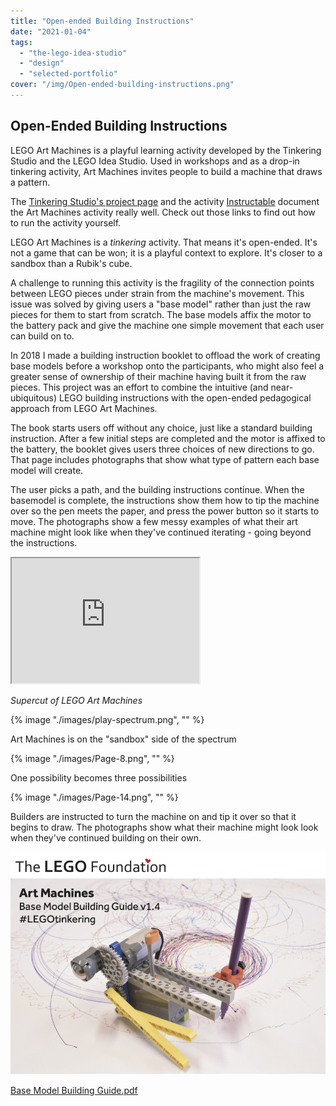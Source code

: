 ```yaml
---
title: "Open-ended Building Instructions"
date: "2021-01-04"
tags: 
  - "the-lego-idea-studio"
  - "design"
  - "selected-portfolio"
cover: "/img/Open-ended-building-instructions.png"
---
```


## Open-Ended Building Instructions

LEGO Art Machines is a playful learning activity developed by the Tinkering Studio and the LEGO Idea Studio. Used in workshops and as a drop-in tinkering activity, Art Machines invites people to build a machine that draws a pattern.

The [Tinkering Studio's project page](https://www.exploratorium.edu/tinkering/projects/LEGO-art-machines) and the activity [Instructable](https://www.instructables.com/Tinkering-With-LEGO-Art-Machines/) document the Art Machines activity really well. Check out those links to find out how to run the activity yourself.

LEGO Art Machines is a _tinkering_ activity. That means it's open-ended. It's not a game that can be won; it is a playful context to explore. It's closer to a sandbox than a Rubik's cube.

A challenge to running this activity is the fragility of the connection points between LEGO pieces under strain from the machine's movement. This issue was solved by giving users a "base model" rather than just the raw pieces for them to start from scratch. The base models affix the motor to the battery pack and give the machine one simple movement that each user can build on to.

In 2018 I made a building instruction booklet to offload the work of creating base models before a workshop onto the participants, who might also feel a greater sense of ownership of their machine having built it from the raw pieces. This project was an effort to combine the intuitive (and near-ubiquitous) LEGO building instructions with the open-ended pedagogical approach from LEGO Art Machines.

The book starts users off without any choice, just like a standard building instruction. After a few initial steps are completed and the motor is affixed to the battery, the booklet gives users three choices of new directions to go. That page includes photographs that show what type of pattern each base model will create.

The user picks a path, and the building instructions continue. When the basemodel is complete, the instructions show them how to tip the machine over so the pen meets the paper, and press the power button so it starts to move. The photographs show a few messy examples of what their art machine might look like when they've continued iterating - going beyond the instructions.

 <iframe src="https://www.youtube.com/watch?v=BxtkVH4FqGQ" height="200" width="300" title="Supercut of LEGO Art Machines"></iframe> 

*Supercut of LEGO Art Machines*


{% image "./images/play-spectrum.png", "" %}

Art Machines is on the "sandbox" side of the spectrum

{% image "./images/Page-8.png", "" %}

One possibility becomes three possibilities

{% image "./images/Page-14.png", "" %}

Builders are instructed to turn the machine on and tip it over so that it begins to draw. The photographs show what their machine might look look when they've continued building on their own.

[![](images/Art-Machine-Thumbnail.png)](https://liam.media/wp-content/uploads/2021/06/AMBM-Guide-Medium.pdf)

<a href="/documents/AMBM-Guide-Medium.pdf">Base Model Building Guide.pdf</a>